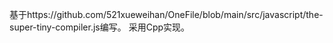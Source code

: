 基于https://github.com/521xueweihan/OneFile/blob/main/src/javascript/the-super-tiny-compiler.js编写。
采用Cpp实现。
